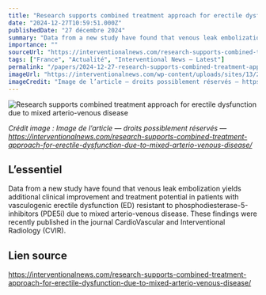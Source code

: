 ```yaml
---
title: "Research supports combined treatment approach for erectile dysfunction due to mixed arterio-venous disease"
date: "2024-12-27T10:59:51.000Z"
publishedDate: "27 décembre 2024"
summary: "Data from a new study have found that venous leak embolization yields additional clinical improvement and treatment potential in patients with vasculogenic erectile dysfunction (ED) resistant to phosphodiesterase-5-inhibitors (PDE5i) due to mixed arterio-venous disease. These findings were recently published in the journal CardioVascular and Interventional Radiology (CVIR)."
importance: ""
sourceUrl: "https://interventionalnews.com/research-supports-combined-treatment-approach-for-erectile-dysfunction-due-to-mixed-arterio-venous-disease/"
tags: ["France", "Actualité", "Interventional News — Latest"]
permalink: "/papers/2024-12-27-research-supports-combined-treatment-approach-for-erectile-dysfunction-due-to-mixed-arterio-venous-disease"
imageUrl: "https://interventionalnews.com/wp-content/uploads/sites/13/2024/12/Minimally-invasive-surgery.jpg"
imageCredit: "Image de l’article — droits possiblement réservés — https://interventionalnews.com/research-supports-combined-treatment-approach-for-erectile-dysfunction-due-to-mixed-arterio-venous-disease/"
---
```


![Research supports combined treatment approach for erectile dysfunction due to mixed arterio-venous disease](https://interventionalnews.com/wp-content/uploads/sites/13/2024/12/Minimally-invasive-surgery.jpg)

*Crédit image : Image de l’article — droits possiblement réservés — https://interventionalnews.com/research-supports-combined-treatment-approach-for-erectile-dysfunction-due-to-mixed-arterio-venous-disease/*

## L’essentiel

Data from a new study have found that venous leak embolization yields additional clinical improvement and treatment potential in patients with vasculogenic erectile dysfunction (ED) resistant to phosphodiesterase-5-inhibitors (PDE5i) due to mixed arterio-venous disease. These findings were recently published in the journal CardioVascular and Interventional Radiology (CVIR).

## Lien source

https://interventionalnews.com/research-supports-combined-treatment-approach-for-erectile-dysfunction-due-to-mixed-arterio-venous-disease/
